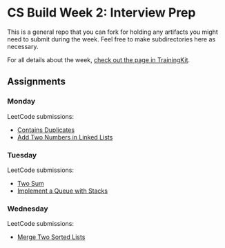 # CS Build Week 2: Interview Prep

This is a general repo that you can fork for holding any artifacts you
might need to submit during the week. Feel free to make subdirectories
here as necessary.

For all details about the week, [check out the page in
TrainingKit](https://learn.lambdaschool.com/cs/sprint/reco0t22NdXmr8VyL).

## Assignments

### Monday

LeetCode submissions:
* [Contains Duplicates](https://leetcode.com/submissions/detail/331058648/)
* [Add Two Numbers in Linked Lists](https://leetcode.com/submissions/detail/331073834/)

### Tuesday

LeetCode submissions:
* [Two Sum](https://leetcode.com/submissions/detail/331538855/)
* [Implement a Queue with Stacks](https://leetcode.com/submissions/detail/331551731/)

### Wednesday

LeetCode submissions:
* [Merge Two Sorted Lists](https://leetcode.com/submissions/detail/331963366/)
